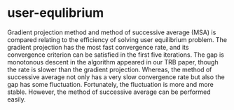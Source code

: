 # user-equlibrium
Gradient projection method and method of successive average (MSA) is compared relating to the efficiency of solving user equilibrium problem. The gradient projection has the most fast convergence rate, and its convergence criterion can be satisfied in the first five iterations. The gap is monotonous descent in the algorithm appeared in our TRB paper, though the rate is slower than the gradient projection. Whereas, the method of successive average not only has a very slow convergence rate but also the gap has some fluctuation. Fortunately, the fluctuation is more and more stable. However, the method of successive average can be performed easily. 
